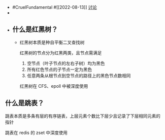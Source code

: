 - #CruelFundamental #[[2022-08-13]] [讨论](https://github.com/CYZH1307/CruelFundamental/tree/main/homework/202208/13)
-
- ## 什么是红黑树？
	- 红黑树本质是种自平衡二叉查找树
	  
	  红黑树的节点分为红黑两类，且节点需满足
	  
	  1. 空节点（叶子节点的左右子树）均为黑色
	  2. 所有红色节点的子节点一定为黑色
	  3. 任意两条从根节点到空节点的路径上的黑色节点数相同
	  
	  红黑树在 CFS、epoll 中被深度使用
## 什么是跳表？

跳表本质是多条有层的有序链表，上层元素个数比下层少且记录了下层相同元素的指针

跳表在 redis 的 zset 中深度使用